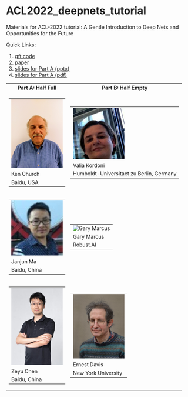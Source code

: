 # ACL2022_deepnets_tutorial
Materials for ACL-2022 tutorial: A Gentle Introduction to Deep Nets and Opportunities for the Future

Quick Links:
<ol>
<li><a href="https://github.com/kwchurch/gft">gft code</a></li>
<li><a href="papers/1.pdf">paper</a></li>
<li><a href="slides/Part_A.pptx">slides for Part A (pptx)</a></li>
<li><a href="slides/Part_A.pdf">slides for Part A (pdf)</a></li>
</ol>
<p>
<table><tr><th>Part A: Half Full</th><th>Part B: Half Empty</th></tr>
    <tr>                 <td> <table><tr><td><img src="instructors/KenChurch.jpg" alt="Ken Church" width=140></td></tr><tr><td>Ken Church</td></tr><tr><td>Baidu, USA</td></tr></table></td>
		    	 <td> <table><tr><td><img src="instructors/ValiaKordoni.jpeg" alt="Valia Kordoni" width=140> </td></tr><tr><td>Valia Kordoni</td></tr><tr><td>Humboldt-Universitaet zu Berlin, Germany</td></tr></table></td></tr>
    <tr> 
		    	 <td><table><tr><td><img src="instructors/JanjunMa.jpg" alt="JanjunMa.jpg" width=140> </td></tr><tr><td>Janjun Ma</td></tr></tr><tr><td>Baidu, China</td></tr></table></td>
			 <td><table><tr><td><img src="http://garymarcus.com/rw_common/images/r9Z9V9K2RNuITm5s6lAdLw_thumb_c987.jpg" alt="Gary Marcus" width=140> </td></tr><tr><td>Gary Marcus</td></tr><tr><td>Robust.AI</td></tr></table></td></tr>
    <tr>		 <td><table><tr><td><img src="instructors/ZeyuChen.jpg" alt="Zeyu Chen" width=140> </td></tr><tr><td>Zeyu Chen</td></tr></tr><tr><td>Baidu, China</td></tr></table></td>
			 <td><table><tr><td><img src="instructors/ErnestDavis.jpg" alt="Ernest Davis" width=140> </td></tr><tr><td>Ernest Davis</td></tr></tr><tr><td>New York University</td></tr></table></td></tr></table>
			 
			 
			 









